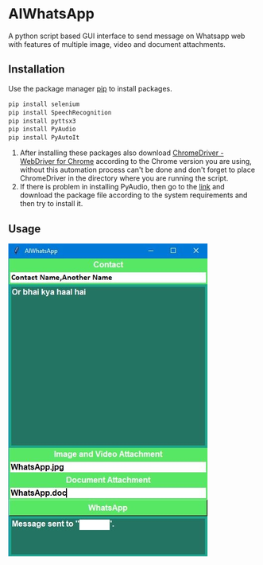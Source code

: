 # AlWhatsApp

A python script based GUI interface to send message on Whatsapp web with features of multiple image, video and document attachments.

## Installation

Use the package manager [pip](https://pip.pypa.io/en/stable/) to install packages.

```bash
pip install selenium
pip install SpeechRecognition
pip install pyttsx3
pip install PyAudio
pip install PyAutoIt
```
1. After installing these packages also download [ChromeDriver - WebDriver for Chrome](https://sites.google.com/a/chromium.org/chromedriver/downloads) according to the Chrome version you are using, without this automation process can't be done and don't forget to place ChromeDriver in the directory where you are running the script.
2. If there is problem in installing PyAudio, then go to the [link](https://www.lfd.uci.edu/~gohlke/pythonlibs/) and download the package file according to the system requirements and then try to install it.

## Usage

![](/Test.JPG)
